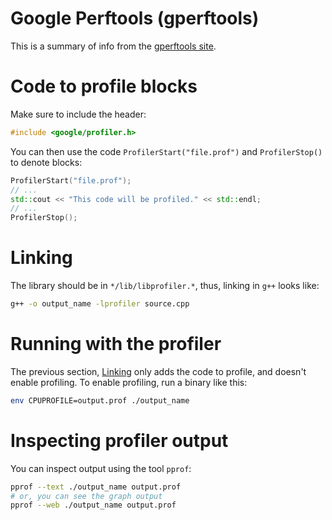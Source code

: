 # Google Perftools (gperftools)

This is a summary of info from the [gperftools
site](http://gperftools.googlecode.com/svn/trunk/doc/cpuprofile.html).

# Code to profile blocks

Make sure to include the header:

```cpp
#include <google/profiler.h>
```

You can then use the code `ProfilerStart("file.prof")` and `ProfilerStop()` to denote
blocks:

```cpp
ProfilerStart("file.prof");
// ...
std::cout << "This code will be profiled." << std::endl;
// ...
ProfilerStop();
```

<a name="linking"></a>

# Linking

The library should be in `*/lib/libprofiler.*`, thus, linking in `g++` looks
like:

```bash
g++ -o output_name -lprofiler source.cpp
```

# Running with the profiler

The previous section, [Linking](#linking) only adds the code to profile, and
doesn't enable profiling. To enable profiling, run a binary like this:

```bash
env CPUPROFILE=output.prof ./output_name
```

# Inspecting profiler output

You can inspect output using the tool `pprof`:

```bash
pprof --text ./output_name output.prof
# or, you can see the graph output
pprof --web ./output_name output.prof
```


